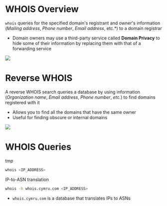# WHOIS Overview

`whois` queries for the specified domain's registrant and owner's information (*Mailing address*, *Phone number*, *Email address*, etc.*) to a domain registrar

* Domain owners may use a third-party service called **Domain Privacy** to hide some of their information by replacing them with that of a forwarding service

![](https://github.com/JonmarCorpuz/SecondBrain/blob/main/Assets/Whitespace.png)

# Reverse WHOIS

A reverse WHOIS search queries a database by using information (*Organization name*, *Email address*, *Phone number*, *etc.*) to find domains registered with it

* Allows you to find all the domains that have the same owner
* Useful for finding obscure or internal domains 

![](https://github.com/JonmarCorpuz/SecondBrain/blob/main/Assets/Whitespace.png)

# WHOIS Queries

tmp
```Bash
whois <IP_ADDRESS>
```

IP-to-ASN translation
```Bash
whois -h whois.cymru.com <IP_ADDRESS>
```
* `whois.cymru.com` is a database that translates IPs to ASNs
